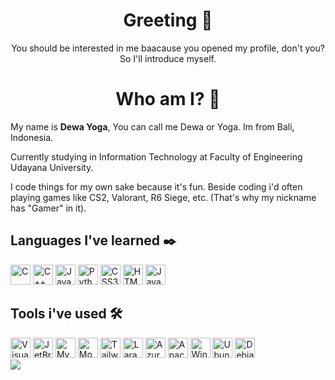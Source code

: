<h1 align="center">Greeting 👋</h1>

<p align="center">You should be interested in me baacause you opened my profile, don't you? So I'll introduce myself.</p>

<h1 align="center">Who am I? 🤨</h1>
<p>My name is <b>Dewa Yoga</b>, You can call me Dewa or Yoga. Im from Bali, Indonesia.</p>

<p>Currently studying in Information Technology at Faculty of Engineering Udayana University.</p>
<p>I code things for my own sake because it's fun. Beside coding i'd often playing games like CS2, Valorant, R6 Siege, etc. (That's why my nickname has "Gamer" in it).</p>

<h2>Languages I've learned ✒️</h2>
<div>
  <a href="https://en.wikipedia.org/wiki/C_(programming_language)"><img src="https://cdn.jsdelivr.net/gh/devicons/devicon@latest/icons/c/c-original.svg" alt="C" height="32px"></a>
  <a href="https://en.wikipedia.org/wiki/C%2B%2B"><img src="https://cdn.jsdelivr.net/gh/devicons/devicon@latest/icons/cplusplus/cplusplus-original.svg" alt="C++" height="32px"></a>
  <a href="https://www.java.com/en/"><img src="https://cdn.jsdelivr.net/gh/devicons/devicon@latest/icons/java/java-original.svg" alt="Java" height="32px"></a>
  <a href="https://www.python.org/"><img src="https://cdn.jsdelivr.net/gh/devicons/devicon@latest/icons/python/python-original.svg" alt="Python" height="32px"></a>
  <a href="https://en.wikipedia.org/wiki/CSS"><img src="https://cdn.jsdelivr.net/gh/devicons/devicon@latest/icons/css3/css3-original.svg" alt="CSS3" height="32px"></a>
  <a href="https://en.wikipedia.org/wiki/HTML"><img src="https://cdn.jsdelivr.net/gh/devicons/devicon@latest/icons/html5/html5-original.svg" alt="HTML5" height="32px"></a>
  <a href="https://en.wikipedia.org/wiki/JavaScript"><img src="https://cdn.jsdelivr.net/gh/devicons/devicon@latest/icons/javascript/javascript-original.svg" alt="JavaScript" height="32px"></a>
</div>

<h2>Tools i've used 🛠️</h2>

<div>
  <a href="https://code.visualstudio.com/"><img src="https://cdn.jsdelivr.net/gh/devicons/devicon@latest/icons/vscode/vscode-original.svg" alt="Visual Studio Code" height="32px"></a>
  <a href="https://www.jetbrains.com/"><img src="https://cdn.jsdelivr.net/gh/devicons/devicon@latest/icons/jetbrains/jetbrains-original.svg" alt="JetBrains" height="32px"></a>
  <a href="https://www.mysql.com/"><img src="https://cdn.jsdelivr.net/gh/devicons/devicon@latest/icons/mysql/mysql-original.svg" alt="MySQL" height="32px"></a>
  <a href="https://www.mongodb.com/"><img src="https://cdn.jsdelivr.net/gh/devicons/devicon@latest/icons/mongodb/mongodb-original.svg" alt="MongoDB" height="32px"></a>
  <a href="https://tailwindcss.com/"><img src="https://cdn.jsdelivr.net/gh/devicons/devicon@latest/icons/tailwindcss/tailwindcss-original.svg" alt="Tailwind CSS" height="32px"></a>
  <a href="https://laravel.com/"><img src="https://cdn.jsdelivr.net/gh/devicons/devicon@latest/icons/laravel/laravel-original.svg" alt="Laravel" height="32px"></a>
  <a href="https://azure.microsoft.com/"><img src="https://cdn.jsdelivr.net/gh/devicons/devicon@latest/icons/azure/azure-original.svg" alt="Azure" height="32px"></a>
  <a href="https://httpd.apache.org/"><img src="https://cdn.jsdelivr.net/gh/devicons/devicon@latest/icons/apache/apache-original.svg" alt="Apache" height="32px"></a>
  <a href="https://www.microsoft.com/en-us/windows"><img src="https://cdn.jsdelivr.net/gh/devicons/devicon@latest/icons/windows11/windows11-original.svg" alt="Windows" height="32px"></a>
  <a href="https://ubuntu.com/"><img src="https://cdn.jsdelivr.net/gh/devicons/devicon@latest/icons/ubuntu/ubuntu-original.svg" alt="Ubuntu" height="32px"></a>
  <a href="https://www.debian.org/"><img src="https://cdn.jsdelivr.net/gh/devicons/devicon@latest/icons/debian/debian-original.svg" alt="Debian" height="32px"></a>
</div>

<img src="atri.gif">




<!--
**DewaYoGamer/DewaYoGamer** is a ✨ _special_ ✨ repository because its `README.md` (this file) appears on your GitHub profile.

Here are some ideas to get you started:

- 🔭 I’m currently working on ...
- 🌱 I’m currently learning ...
- 👯 I’m looking to collaborate on ...
- 🤔 I’m looking for help with ...
- 💬 Ask me about ...
- 📫 How to reach me: ...
- 😄 Pronouns: ...
- ⚡ Fun fact: ...
-->
